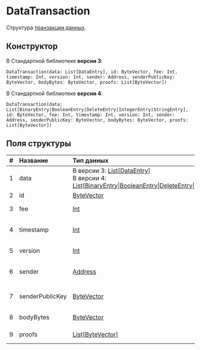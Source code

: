 # DataTransaction

Структура [транзакции данных](/ru/blockchain/transaction-type/data-transaction).

## Конструктор

В Стандартной библиотеке **версии 3**:

``` ride
DataTransaction(data: List[DataEntry], id: ByteVector, fee: Int, timestamp: Int, version: Int, sender: Address, senderPublicKey: ByteVector, bodyBytes: ByteVector, proofs: List[ByteVector])
```

В Стандартной библиотеке **версии 4**:

``` ride
DataTransaction(data: List[BinaryEntry|BooleanEntry|DeleteEntry|IntegerEntry|StringEntry], id: ByteVector, fee: Int, timestamp: Int, version: Int, sender: Address, senderPublicKey: ByteVector, bodyBytes: ByteVector, proofs: List[ByteVector])
```

## Поля структуры

| # | Название | Тип данных | Описание |
| :--- | :--- | :--- | :--- |
| 1 | data | В версии 3: [List](/ru/ride/v5/data-types/list)[[DataEntry](/ru/ride/v5/structures/script-actions/data-entry)]<br>В версии 4: [List](/ru/ride/v5/data-types/list)[[BinaryEntry](/ru/ride/v5/structures/script-actions/binary-entry)&#124;[BooleanEntry](/ru/ride/v5/structures/script-actions/boolean-entry)&#124;[DeleteEntry](/ru/ride/v5/structures/script-actions/delete-entry)&#124;[IntegerEntry](/ru/ride/v5/structures/script-actions/int-entry)&#124;[StringEntry](/ru/ride/v5/structures/script-actions/string-entry)] | [Массив данных транзакции](/ru/blockchain/transaction-type/data-transaction) |
| 2 | id | [ByteVector](/ru/ride/v5/data-types/byte-vector) | ID транзакции |
| 3 | fee | [Int](/ru/ride/v5/data-types/int) | [Комиссия за транзакцию](/ru/blockchain/transaction/transaction-fee) |
| 4 | timestamp | [Int](/ru/ride/v5/data-types/int) | Временная метка транзакции|
| 5 | version | [Int](/ru/ride/v5/data-types/int) | Версия транзакции |
| 6 | sender | [Address](/ru/ride/v5/structures/common-structures/address) | [Адрес](/ru/blockchain/account/address) отправителя транзакции |
| 7 | senderPublicKey | [ByteVector](/ru/ride/v5/data-types/byte-vector) | Открытый ключ отправителя транзакции |
| 8 | bodyBytes | [ByteVector](/ru/ride/v5/data-types/byte-vector) | [Байты тела транзакции](/ru/blockchain/glossary#б) |
| 9 | proofs | [List](/ru/ride/v5/data-types/list)[[ByteVector](/ru/ride/v5/data-types/byte-vector)] | Список [подтверждений](/ru/blockchain/transaction/transaction-proof) |
